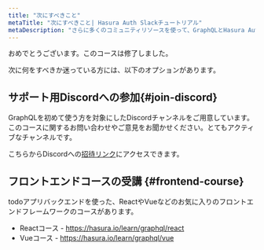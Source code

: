 ```yaml
---
title: "次にすべきこと"
metaTitle: "次にすべきこと| Hasura Auth Slackチュートリアル"
metaDescription: "さらに多くのコミュニティリソースを使って、GraphQLとHasura Authで次に何をすべきか見つけましょう。Discordチャンネルに参加すればサポートを受けることができます。"
---
```


おめでとうございます。このコースは修了しました。

次に何をすべきか迷っている方には、以下のオプションがあります。

## サポート用Discordへの参加{#join-discord}
GraphQLを初めて使う方を対象にしたDiscordチャンネルをご用意しています。このコースに関するお問い合わせやご意見をお聞かせください。とてもアクティブなチャンネルです。

こちらからDiscordへの[招待リンク](https://discord.com/invite/hasura)にアクセスできます。

## フロントエンドコースの受講 {#frontend-course}
todoアプリバックエンドを使った、ReactやVueなどのお気に入りのフロントエンドフレームワークのコースがあります。

- Reactコース - [ https://hasura.io/learn/graphql/react ](https://hasura.io/learn/graphql/react/introduction/)
- Vueコース - [ https://hasura.io/learn/graphql/vue ](https://hasura.io/learn/graphql/vue/introduction/)
